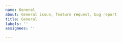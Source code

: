 ```yaml
---
name: General
about: General issue, feature request, bug report
title: General
labels: ''
assignees: ''

---
```




